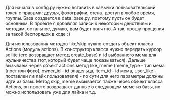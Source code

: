 Для начала в config.py нужно вставить в кавычки пользовательский токен с правами: друзья, фотографии, стена, доступ в любое время, группы.
База создается в data_base.py, поэтому пусть он будет основным.
В проекте я добавлял записи к некоторым действиям и методам, остальное, думаю, вам будет понятно.
А так, прошу прощения за такой беспорядок в коде :)

Для использования методов like/skip нужно создать объект класса Actions (модуль actions). В конструктор класса нужно передать курсор sqllite (его возвращает метод create_base) и id выбранного мема для жульничества (тот, который будет чаще показываться). Дальше вызываем через объект actions метод like_meme (meme_type - тип мема [пост или фото], owner_id - id владельца, item_id - id мема, user_like - поставлен ли лайк пользователя) - по сути для него параметры должны идти из базы. Метод skip_meme вызывается также через объект класса Actions, он просто возвращает данные о следующем меме из базы, их можно использовать уже для лайка и т.д.
